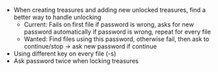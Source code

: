 * When creating treasures and adding new unlocked treasures, find a better way to handle unlocking
    * Current: Fails on first file if password is wrong, asks for new password automatically if password is wrong, repeat for every file
    * Wanted: Find files using this password, otherwise fail, then ask to continue/stop -> ask new password if continue
* Using different key on every file (-s)
* Ask password twice when locking treasures
